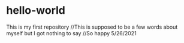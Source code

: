 # hello-world
This is my first repository
//This is supposed to be a few words about myself but I got nothing to say
//So happy 5/26/2021
